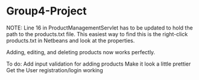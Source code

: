 # Group4-Project


NOTE: Line 16 in ProductManagementServlet has to be updated to hold the path to the products.txt file. This easiest way to find this is the right-click products.txt in Netbeans and look at the properties.

Adding, editing, and deleting products now works perfectly.

To do: Add input validation for adding products
	Make it look a little prettier
	Get the User registration/login working
